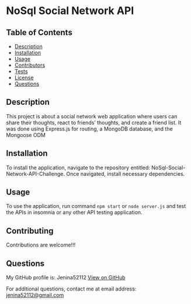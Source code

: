 
# NoSql Social Network API    

## Table of Contents
- [Description](#description)
- [Installation](#installation)
- [Usage](#usage)
- [Contributors](#contributing)
- [Tests](#tests)
- [License](#license)
- [Questions](#questions)


## Description
This project is about a social network web application where users can share their thoughts, react to friends’ thoughts, and create a friend list. It was done using Express.js for routing, a MongoDB database, and the Mongoose ODM

## Installation
To install the application, navigate to the repository entitled: NoSql-Social-Network-API-Challenge. Once navigated, install necessary dependencies.

## Usage
To use the application, run command `npm start` or `node server.js` and test the APIs in insomnia or any other API testing application.

## Contributing
Contributions are welcome!!!

## Questions
  My GitHub profile is: Jenina52112 [View on GitHub](https://github.com/Jenina52112)

  For additional questions, contact me at email address: jenina52112@gmail.com
